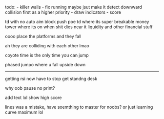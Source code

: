todo:
    - killer walls
    - fix running
        maybe jsut make it detect downward collision first as a higher priority
    - draw indicators
    - score

td with no auto aim
block push
poe td where its super breakable
money tower where its on when shit dies near it
liquidity and other financial stuff

oooo place the platforms and they fall

ah they are colliding with each other lmao

coyote time is the only time you can jump

phased jumpo where u fall upside down

---------------
getting rsi now have to stop
get standng desk

why oob pause no print?

add text lol show high score

lines was a mistake, have soemthing to master for noobs? or just learning curve maximum lol